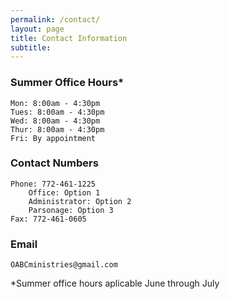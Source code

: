 ```yaml
---
permalink: /contact/
layout: page
title: Contact Information
subtitle: 
---
```


### Summer Office Hours*
    Mon: 8:00am - 4:30pm
    Tues: 8:00am - 4:30pm
    Wed: 8:00am - 4:30pm
    Thur: 8:00am - 4:30pm
    Fri: By appointment

### Contact Numbers
    Phone: 772-461-1225
        Office: Option 1
        Administrator: Option 2
        Parsonage: Option 3
    Fax: 772-461-0605

### Email
    OABCministries@gmail.com

*Summer office hours aplicable June through July